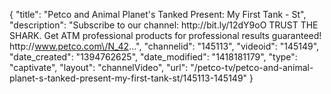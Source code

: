 {
    "title": "Petco and Animal Planet's Tanked Present: My First Tank - St",
    "description": "Subscribe to our channel: http:\/\/bit.ly\/12dY9oO TRUST THE SHARK. Get ATM professional products for professional results guaranteed! http:\/\/www.petco.com\/N_42...",
    "channelid": "145113",
    "videoid": "145149",
    "date_created": "1394762625",
    "date_modified": "1418181179",
    "type": "captivate",
    "layout": "channelVideo",
    "url": "\/petco-tv\/petco-and-animal-planet-s-tanked-present-my-first-tank-st\/145113-145149"
}